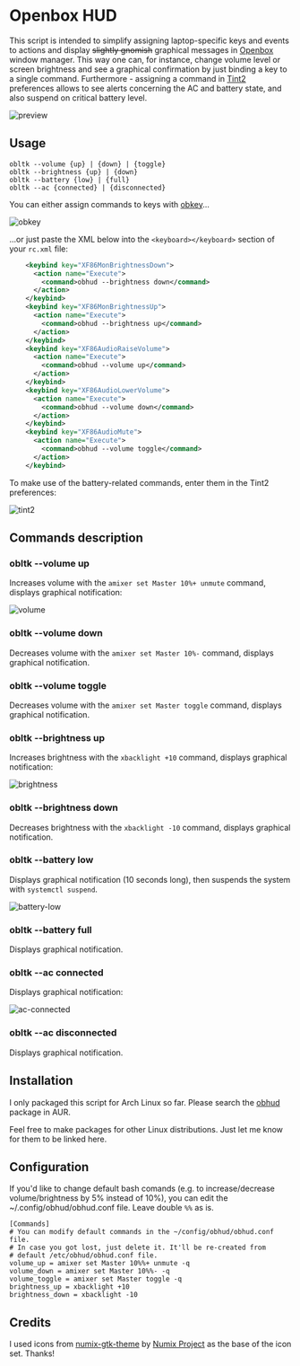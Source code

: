 # Openbox HUD

This script is intended to simplify assigning 
laptop-specific keys and events to actions and display ~~slightly gnomish~~
graphical messages in [Openbox](http://openbox.org) window manager. 
This way one can, for instance, change volume level or screen brightness 
and see a graphical confirmation by just binding a key to a single 
command. Furthermore - assigning a command in [Tint2](https://gitlab.com/o9000/tint2) 
preferences allows to see alerts concerning the AC and
battery state, and also suspend on critical battery level.

![preview](http://nwg.pl/obhud/images/preview1.png)

## Usage
````
obltk --volume {up} | {down} | {toggle}
obltk --brightness {up} | {down}
obltk --battery {low} | {full}
obltk --ac {connected} | {disconnected}
````
You can either assign commands to keys with [obkey](https://code.google.com/archive/p/obkey)...

![obkey](http://nwg.pl/obhud/images/obkey1.png)

...or just paste the XML below 
into the `<keyboard></keyboard>` section of your `rc.xml` file:

````xml
    <keybind key="XF86MonBrightnessDown">
      <action name="Execute">
        <command>obhud --brightness down</command>
      </action>
    </keybind>
    <keybind key="XF86MonBrightnessUp">
      <action name="Execute">
        <command>obhud --brightness up</command>
      </action>
    </keybind>
    <keybind key="XF86AudioRaiseVolume">
      <action name="Execute">
        <command>obhud --volume up</command>
      </action>
    </keybind>
    <keybind key="XF86AudioLowerVolume">
      <action name="Execute">
        <command>obhud --volume down</command>
      </action>
    </keybind>
    <keybind key="XF86AudioMute">
      <action name="Execute">
        <command>obhud --volume toggle</command>
      </action>
    </keybind>
````

To make use of the battery-related commands, enter them in the 
Tint2 preferences:

![tint2](http://nwg.pl/obhud/images/tint2.png)

## Commands description

### obltk --volume up

Increases volume with the `amixer set Master 10%+ unmute` command, 
displays graphical notification:

![volume](http://nwg.pl/obhud/images/volume.png)

### obltk --volume down

Decreases volume with the `amixer set Master 10%-` command, displays
graphical notification.

### obltk --volume toggle

Decreases volume with the `amixer set Master toggle` command, displays
graphical notification.

### obltk --brightness up

Increases brightness with the `xbacklight +10` command, displays
graphical notification:

![brightness](http://nwg.pl/obhud/images/brightness.png)

### obltk --brightness down

Decreases brightness with the `xbacklight -10` command, displays
graphical notification.

### obltk --battery low

Displays graphical notification (10 seconds long), then suspends 
the system with `systemctl suspend`.

![battery-low](http://nwg.pl/obhud/images/battery-low.png)

### obltk --battery full

Displays graphical notification.

### obltk --ac connected

Displays graphical notification:

![ac-connected](http://nwg.pl/obhud/images/ac-connected.png)

### obltk --ac disconnected

Displays graphical notification.

## Installation
I only packaged this script for Arch Linux so far. Please search
the [obhud](https://aur.archlinux.org/packages/obhud) package in AUR.

Feel free to make packages for other Linux distributions. Just let me
know for them to be linked here.

## Configuration
If you'd like to change default bash comands (e.g. to 
increase/decrease volume/brightness by 5% instead of 10%), you can
edit the ~/.config/obhud/obhud.conf file. Leave double `%%` as is.
````commandline
[Commands]
# You can modify default commands in the ~/config/obhud/obhud.conf file.
# In case you got lost, just delete it. It'll be re-created from
# default /etc/obhud/obhud.conf file.
volume_up = amixer set Master 10%%+ unmute -q
volume_down = amixer set Master 10%%- -q
volume_toggle = amixer set Master toggle -q
brightness_up = xbacklight +10
brightness_down = xbacklight -10
```` 

## Credits
I used icons from [numix-gtk-theme](https://www.archlinux.org/packages/community/any/numix-gtk-theme)
by [Numix Project](http://numixproject.org) as the base of the icon set. Thanks!

